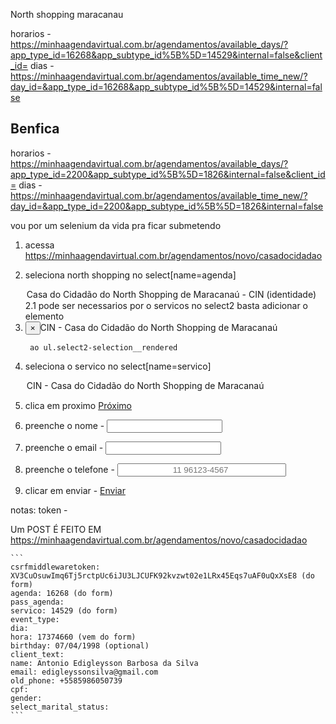 North shopping maracanau


horarios - https://minhaagendavirtual.com.br/agendamentos/available_days/?app_type_id=16268&app_subtype_id%5B%5D=14529&internal=false&client_id=
dias - https://minhaagendavirtual.com.br/agendamentos/available_time_new/?day_id=&app_type_id=16268&app_subtype_id%5B%5D=14529&internal=false


## Benfica

horarios - https://minhaagendavirtual.com.br/agendamentos/available_days/?app_type_id=2200&app_subtype_id%5B%5D=1826&internal=false&client_id=
dias - https://minhaagendavirtual.com.br/agendamentos/available_time_new/?day_id=&app_type_id=2200&app_subtype_id%5B%5D=1826&internal=false

vou por um selenium da vida pra ficar submetendo

1. acessa https://minhaagendavirtual.com.br/agendamentos/novo/casadocidadao
2. seleciona north shopping no select[name=agenda]
    <option value="16268">Casa do Cidadão do North Shopping de Maracanaú - CIN (identidade)</option>
    2.1 pode ser necessarios por o servicos no select2
        basta adicionar o elemento
        <li class="select2-selection__choice" title="CIN - Casa do Cidadão do North Shopping de Maracanaú" data-select2-id="select2-data-31-blq8"><button type="button" class="select2-selection__choice__remove" tabindex="-1" title="Remove item" aria-label="Remove item" aria-describedby="select2-id_servico-container-choice-8z9y-14529"><span aria-hidden="true">×</span></button><span class="select2-selection__choice__display" id="select2-id_servico-container-choice-8z9y-14529">CIN - Casa do Cidadão do North Shopping de Maracanaú</span></li>

        ao ul.select2-selection__rendered
3. seleciona o servico no select[name=servico]
    <option value="14529" data-select2-id="select2-data-18-bwd6">CIN - Casa do Cidadão do North Shopping de Maracanaú</option>
4. clica em proximo
    <a href="#next" role="menuitem">Próximo</a>

5. preenche o nome - <input type="text" name="name" maxlength="200" minlength="6" class="form-control" required="" id="id_name">
6. preenche o email - <input type="email" name="email" maxlength="254" class="form-control" required="" id="id_email">
7. preenche o telefone - <input type="text" name="old_phone" class="form-control international_phone" required="" id="id_old_phone" autocomplete="off" placeholder="11 96123-4567" data-intl-tel-input-id="2" style="padding-left: 87px;">
8. clicar em enviar - <a href="#finish" role="menuitem">Enviar</a>

notas:
    token - <input type="hidden" name="csrfmiddlewaretoken" value="rchwXsAqnbCvLTksRm11oIXhQOBxeSiKeqgeYdEpRvu6qRyrvOY4B0rE7oojsI2d">

Um POST É FEITO EM https://minhaagendavirtual.com.br/agendamentos/novo/casadocidadao

    ```
    csrfmiddlewaretoken: XV3CuOsuwImq6Tj5rctpUc6iJU3LJCUFK92kvzwt02e1LRx45Eqs7uAF0uQxXsE8 (do form)
    agenda: 16268 (do form)
    pass_agenda: 
    servico: 14529 (do form)
    event_type: 
    dia: 
    hora: 17374660 (vem do form)
    birthday: 07/04/1998 (optional)
    client_text: 
    name: Antonio Edigleysson Barbosa da Silva
    email: edigleyssonsilva@gmail.com
    old_phone: +5585986050739
    cpf: 
    gender: 
    select_marital_status: 
    ```

